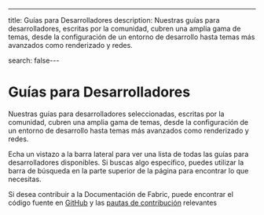 ---
title: Guías para Desarrolladores
description: Nuestras guías para desarrolladores, escritas por la comunidad, cubren una amplia gama de temas, desde la configuración de un entorno de desarrollo hasta temas más avanzados como renderizado y redes.

search: false---

# Guías para Desarrolladores

Nuestras guías para desarrolladores seleccionadas, escritas por la comunidad, cubren una amplia gama de temas, desde la configuración de un entorno de desarrollo hasta temas más avanzados como renderizado y redes.

Echa un vistazo a la barra lateral para ver una lista de todas las guías para desarrolladores disponibles. Si buscas algo específico, puedes utilizar la barra de búsqueda en la parte superior de la página para encontrar lo que necesitas.

Si desea contribuir a la Documentación de Fabric, puede encontrar el código fuente en [GitHub](https://github.com/FabricMC/fabric-docs) y las [pautas de contribución](../contributing) relevantes
